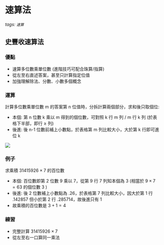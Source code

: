 # 速算法

###### tags: `速算`

## 史豐收速算法

### 優點
- 速算多位數乘單位數 (進階技巧可配合珠算/指算)
- 從左至右直述答案，甚至只計算指定位值
- 加強理解除法、分數、小數多個概念

### 運算
計算多位數乘單位數 m 的答案第 n 位值時，分拆計算兩個部分，求和後只取個位: 

- 本個: 第 n 位數 k 乘以 m 得到的個位數，可對照 k 行 m 列 / m 行 k 列 (於表格下半部，即行 $\geq$ 列)
- 後進: 後 n-1 位數前補上小數點，於表格第 m 列比較大小，大於第 k 行即可進位 k 

![](https://i.imgur.com/0zoOBNA.png)

### 例子
求乘積 $31415926 \times 7$ 的百位數

- 本個: 百位數即第 $2$ 位數 $9$ 乘以 $7$，從第 $9$ 行 $7$ 列知本個為 $3$ (相當於 $9 \times 7 = 63$ 的個位數 $3$ )
- 後進: 後 $2$ 位數補上小數點為 $.26$，於表格第 $7$ 列比較大小，因大於第 $1$ 行 $.142857$ 但小於第 $2$ 行 $.285714$，故後進只有 $1$ 
- 故乘積的百位數是 $3+1=4$

### 練習
- 完整計算 $31415926 \times 7$
- 從左至右一口算同一乘法